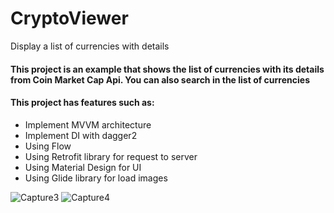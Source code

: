 # CryptoViewer
Display a list of currencies with details

#### This project is an example that shows the list of currencies with its details from Coin Market Cap Api. You can also search in the list of currencies
#### This project has features such as:
- Implement MVVM architecture
- Implement DI with dagger2
- Using Flow
- Using Retrofit library for request to server
- Using Material Design for UI
- Using Glide library for load images

![Capture3](https://user-images.githubusercontent.com/53792416/173480500-0d3614cc-1b89-4320-a269-9c6acf45e62b.PNG)
![Capture4](https://user-images.githubusercontent.com/53792416/173480541-c8e44193-2946-4e00-8c40-e12c1ffbdcf0.PNG)
